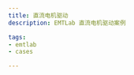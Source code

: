 ```yaml
---
title: 直流电机驱动
description: EMTLab 直流电机驱动案例

tags:
- emtlab
- cases

---
```


<!-- import DocCardList from '@theme/DocCardList';

<DocCardList /> -->